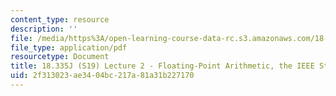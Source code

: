 ```yaml
---
content_type: resource
description: ''
file: /media/https%3A/open-learning-course-data-rc.s3.amazonaws.com/18-335j-introduction-to-numerical-methods-spring-2019/2f313023ae3404bc217a81a31b227170_MIT18_335JS19_lec2.pdf
file_type: application/pdf
resourcetype: Document
title: 18.335J (S19) Lecture 2 - Floating-Point Arithmetic, the IEEE Standard
uid: 2f313023-ae34-04bc-217a-81a31b227170
---
```

